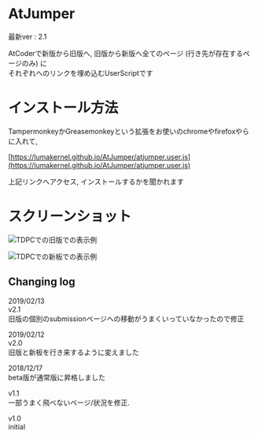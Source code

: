# AtJumper
最新ver : 2.1

AtCoderで新版から旧版へ, 旧版から新版へ全てのページ (行き先が存在するページのみ) に  
それぞれへのリンクを埋め込むUserScriptです

# インストール方法

TampermonkeyかGreasemonkeyという拡張をお使いのchromeやfirefoxやらに入れて,

[https://lumakernel.github.io/AtJumper/atjumper.user.js](https://lumakernel.github.io/AtJumper/atjumper.user.js)

上記リンクへアクセス, インストールするかを聞かれます

# スクリーンショット

![TDPCでの旧版での表示例](https://lumakernel.github.io/AtJumper/img/screen3.png "TDPCでの旧版での表示例")

![TDPCでの新板での表示例](https://lumakernel.github.io/AtJumper/img/screen4.png "TDPCでの新板での表示例")

## Changing log

2019/02/13  
v2.1  
旧版の個別のsubmissionページへの移動がうまくいっていなかったので修正

2019/02/12  
v2.0  
旧版と新板を行き来するように変えました

2018/12/17  
beta版が通常版に昇格しました

v1.1  
一部うまく飛べないページ/状況を修正.

v1.0  
initial

